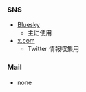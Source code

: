 
### SNS
- [Bluesky](https://bsky.app/profile/soi1roll.bsky.social)
  - 主に使用
- [x.com](https://x.com/soi1rolling)
  - Twitter 情報収集用

### Mail
- none
